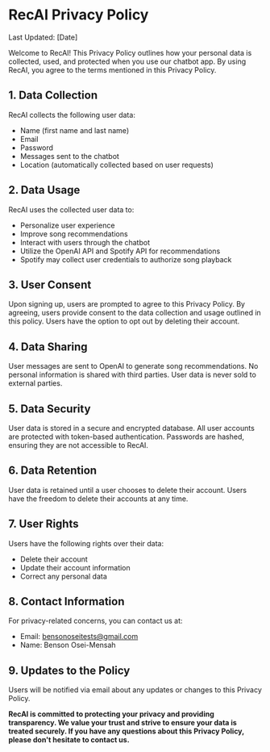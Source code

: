 
# RecAI Privacy Policy

Last Updated: [Date]

Welcome to RecAI! This Privacy Policy outlines how your personal data is collected, used, and protected when you use our chatbot app. By using RecAI, you agree to the terms mentioned in this Privacy Policy.

## 1. Data Collection

RecAI collects the following user data:

- Name (first name and last name)
- Email
- Password
- Messages sent to the chatbot
- Location (automatically collected based on user requests)

## 2. Data Usage

RecAI uses the collected user data to:

- Personalize user experience
- Improve song recommendations
- Interact with users through the chatbot
- Utilize the OpenAI API and Spotify API for recommendations
- Spotify may collect user credentials to authorize song playback

## 3. User Consent

Upon signing up, users are prompted to agree to this Privacy Policy. By agreeing, users provide consent to the data collection and usage outlined in this policy. Users have the option to opt out by deleting their account.

## 4. Data Sharing

User messages are sent to OpenAI to generate song recommendations. No personal information is shared with third parties. User data is never sold to external parties.

## 5. Data Security

User data is stored in a secure and encrypted database. All user accounts are protected with token-based authentication. Passwords are hashed, ensuring they are not accessible to RecAI.

## 6. Data Retention

User data is retained until a user chooses to delete their account. Users have the freedom to delete their accounts at any time.

## 7. User Rights

Users have the following rights over their data:

- Delete their account
- Update their account information
- Correct any personal data

## 8. Contact Information

For privacy-related concerns, you can contact us at:

- Email: [bensonoseitests@gmail.com](mailto:bensonoseitests@gmail.com)
- Name: Benson Osei-Mensah

## 9. Updates to the Policy

Users will be notified via email about any updates or changes to this Privacy Policy.

**RecAI is committed to protecting your privacy and providing transparency. We value your trust and strive to ensure your data is treated securely. If you have any questions about this Privacy Policy, please don't hesitate to contact us.**
